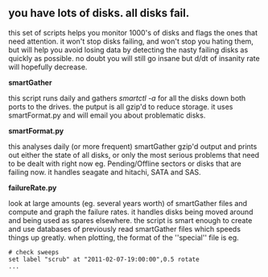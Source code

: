 you have lots of disks. all disks fail.
---------------------------------------

this set of scripts helps you monitor 1000's of disks and flags the ones that need attention. it won't stop disks failing, and won't stop you hating them, but will help you avoid losing data by detecting the nasty failing disks as quickly as possible. no doubt you will still go insane but d/dt of insanity rate will hopefully decrease.

**smartGather**

this script runs daily and gathers *smartctl -a* for all the disks down both ports to the drives. the putput is all gzip'd to reduce storage. it uses smartFormat.py and will email you about problematic disks.

**smartFormat.py**

this analyses daily (or more frequent) smartGather gzip'd output and prints out either the state of all disks, or only the most serious problems that need to be dealt with right now eg. Pending/Offline sectors or disks that are failing now. it handles seagate and hitachi, SATA and SAS.

**failureRate.py**

look at large amounts (eg. several years worth) of smartGather files and compute and graph the failure rates. it handles disks being moved around and being used as spares elsewhere. the script is smart enough to create and use databases of previously read smartGather files which speeds things up greatly.
when plotting, the format of the ''special'' file is eg.

    # check sweeps
    set label "scrub" at "2011-02-07-19:00:00",0.5 rotate
    ...
